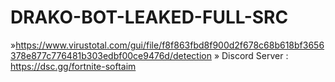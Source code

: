 # DRAKO-BOT-LEAKED-FULL-SRC


»https://www.virustotal.com/gui/file/f8f863fbd8f900d2f678c68b618bf3656378e877c776481b303edbf00ce9476d/detection
» Discord Server : https://dsc.gg/fortnite-softaim
